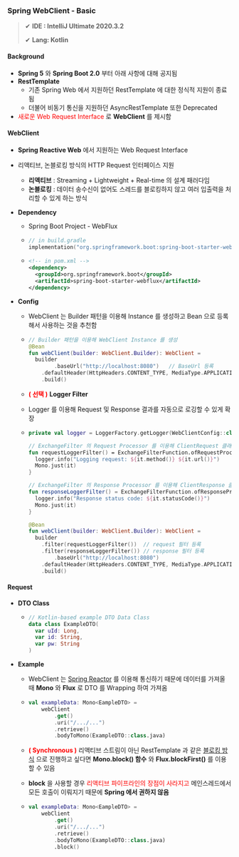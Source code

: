 ### Spring WebClient - Basic

> ✔ **IDE : IntelliJ Ultimate 2020.3.2**
>
> ✔ **Lang: Kotlin**



#### Background

- **Spring 5** 와 **Spring Boot 2.0** 부터 아래 사항에 대해 공지됨
- **RestTemplate**
  - 기존 Spring Web 에서 지원하던 RestTemplate 에 대한 정식적 지원이 종료됨 
  - 더불어 비동기 통신을 지원하던 AsyncRestTemplate 또한 Deprecated
- <span style="color: red">새로운 Web Request Interface</span> 로 **WebClient** 를 제시함



#### WebClient

- **Spring Reactive Web** 에서 지원하는 Web Request Interface

- 리액티브, 논블로킹 방식의 HTTP Request 인터페이스 지원

  - **리액티브** : Streaming + Lightweight + Real-time 의 설계 패러다임
  - **논블로킹** : 데이터 송수신이 없어도 스레드를 블로킹하지 않고 여러 입출력을 처리할 수 있게 하는 방식

- **Dependency**

  - Spring Boot Project - WebFlux

  - ~~~kotlin
    // in build.gradle
    implementation("org.springframework.boot:spring-boot-starter-webflux")
    ~~~

  - ~~~xml
    <!-- in pom.xml -->
    <dependency>
      <groupId>org.springframework.boot</groupId>
      <artifactId>spring-boot-starter-webflux</artifactId>
    </dependency>
    ~~~

- **Config**

  - WebClient 는 Builder 패턴을 이용해 Instance 를 생성하고 Bean 으로 등록해서 사용하는 것을 추천함

  - ~~~kotlin
    // Builder 패턴을 이용해 WebClient Instance 를 생성
    @Bean
    fun webClient(builder: WebClient.Builder): WebClient =
      builder
    		.baseUrl("http://localhost:8080")	// BaseUrl 등록
        .defaultHeader(HttpHeaders.CONTENT_TYPE, MediaType.APPLICATION_JSON_VALUE) // 헤더 등록
        .build()
    ~~~

  - <span style="color:red">**( 선택 )**</span> **Logger Filter** 

  - Logger 를 이용해 Request 및 Response 결과를 자동으로 로깅할 수 있게 확장

  - ~~~kotlin
    private val logger = LoggerFactory.getLogger(WebClientConfig::class.java)
    
    // ExchangeFilter 의 Request Processor 를 이용해 ClientRequest 클래스의 Request 정보를 로깅
    fun requestLoggerFilter() = ExchangeFilterFunction.ofRequestProcessor {
      logger.info("Logging request: ${it.method()} ${it.url()}")
      Mono.just(it)
    }
    
    // ExchangeFilter 의 Response Processor 를 이용해 ClientResponse 클래스의 Response 정보를 로깅
    fun responseLoggerFilter() = ExchangeFilterFunction.ofResponseProcessor {
      logger.info("Response status code: ${it.statusCode()}")
      Mono.just(it)
    }
    
    @Bean
    fun webClient(builder: WebClient.Builder): WebClient =
      builder
        .filter(requestLoggerFilter())	// request 필터 등록
        .filter(responseLoggerFilter())	// response 필터 등록
    		.baseUrl("http://localhost:8080")	
        .defaultHeader(HttpHeaders.CONTENT_TYPE, MediaType.APPLICATION_JSON_VALUE) 
        .build()
    ~~~



#### Request

- **DTO Class**

  - ~~~kotlin
    // Kotlin-based example DTO Data Class
    data class ExampleDTO(
      var uId: Long,
      var id: String,
      var pw: String
    )
    ~~~

- **Example**

  - WebClient 는 <u>Spring Reactor</u> 를 이용해 통신하기 때문에 데이터를 가져올 때 **Mono** 와 **Flux** 로 DTO 를 Wrapping 하여 가져옴

  - ~~~kotlin
    val exampleData: Mono<EampleDTO> = 
    	webClient
    		.get()
    		.uri("/.../...")
    		.retrieve()
    		.bodyToMono(ExampleDTO::class.java)
    ~~~

  - <span style="color:red">**( Synchronous )**</span> 리액티브 스트림이 아닌 RestTemplate 과 같은 <u>블로킹 방식</u> 으로 진행하고 싶다면 **Mono.block() 함수** 와  **Flux.blockFirst()** 를 이용할 수 있음

  - **block** 을 사용할 경우 <span style="color:red">리액티브 파이프라인의 장점이 사라지고</span> 메인스레드에서 모든 호출이 이뤄지기 때문에 **Spring 에서 권하지 않음**

  - ~~~kotlin
    val exampleData: Mono<EampleDTO> = 
    	webClient
    		.get()
    		.uri("/.../...")
    		.retrieve()
    		.bodyToMono(ExampleDTO::class.java)
    		.block()
    ~~~

